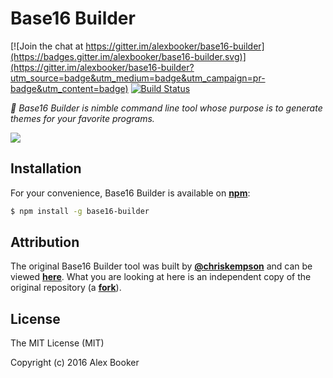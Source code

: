 # Base16 Builder

[![Join the chat at https://gitter.im/alexbooker/base16-builder](https://badges.gitter.im/alexbooker/base16-builder.svg)](https://gitter.im/alexbooker/base16-builder?utm_source=badge&utm_medium=badge&utm_campaign=pr-badge&utm_content=badge) [![Build Status](https://travis-ci.org/alexbooker/base16-builder.svg?branch=master)](https://travis-ci.org/alexbooker/base16-builder)


*:hammer: Base16 Builder is nimble command line tool whose purpose is to generate themes for your favorite programs.*

![](https://i.imgur.com/UL4nSKN.gif)

## Installation

For your convenience, Base16 Builder is available on [**npm**](https://www.npmjs.com/package/base16-builder):

```bash
$ npm install -g base16-builder
```

## Attribution

The original Base16 Builder tool was built by [**@chriskempson**](https://github.com/chriskempson) and can be viewed [**here**](https://github.com/chriskempson/base16-builder). What you are looking at here is an independent copy of the original repository (a [**fork**](https://www.quora.com/What-does-it-mean-to-fork-on-GitHub)).

## License

The MIT License (MIT)

Copyright (c) 2016 Alex Booker
